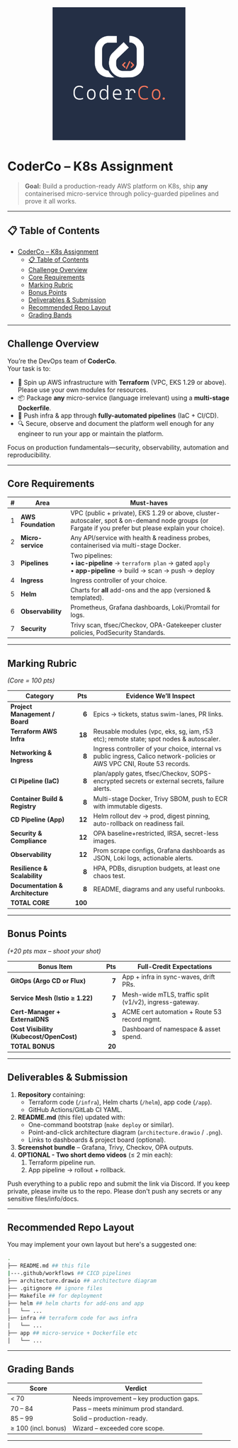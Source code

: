 <div align="center">
    <img src="./images/coderco.jpg" alt="CoderCo" width="300"/>
</div>

# CoderCo – K8s Assignment

> **Goal:** Build a production-ready AWS platform on K8s, ship **any** containerised micro-service through policy-guarded pipelines and prove it all works.

---

## 📋 Table of Contents
- [CoderCo – K8s Assignment](#coderco--k8s-assignment)
  - [📋 Table of Contents](#-table-of-contents)
  - [Challenge Overview](#challenge-overview)
  - [Core Requirements](#core-requirements)
  - [Marking Rubric](#marking-rubric)
  - [Bonus Points](#bonus-points)
  - [Deliverables \& Submission ](#deliverables--submission-)
  - [Recommended Repo Layout ](#recommended-repo-layout-)
  - [Grading Bands ](#grading-bands-)

---

## Challenge Overview
You’re the DevOps team of **CoderCo**.  
Your task is to:

* 🔧 Spin up AWS infrastructure with **Terraform** (VPC, EKS 1.29 or above). Please use your own modules for resources. 
* 📦 Package **any** micro-service (language irrelevant) using a **multi-stage Dockerfile**.  
* 🔄 Push infra & app through **fully-automated pipelines** (IaC + CI/CD).  
* 🔍 Secure, observe and document the platform well enough for any engineer to run your app or maintain the platform.

Focus on production fundamentals—security, observability, automation and reproducibility. 

---

## Core Requirements
| # | Area | Must-haves |
|---|------|------------|
| 1 | **AWS Foundation** | VPC (public + private), EKS 1.29 or above, cluster-autoscaler, spot & on-demand node groups (or Fargate if you prefer but please explain your choice). |
| 2 | **Micro-service** | Any API/service with health & readiness probes, containerised via multi-stage Docker. |
| 3 | **Pipelines** | Two pipelines:<br>• **iac-pipeline** → `terraform plan` → gated `apply`<br>• **app-pipeline** → build → scan → push → deploy |
| 4 | **Ingress** | Ingress controller of your choice. |
| 5 | **Helm** | Charts for **all** add-ons and the app (versioned & templated). |
| 6 | **Observability** | Prometheus, Grafana dashboards, Loki/Promtail for logs. |
| 7 | **Security** | Trivy scan, tfsec/Checkov, OPA-Gatekeeper cluster policies, PodSecurity Standards. |

---

## Marking Rubric  
*(Core = 100 pts)* <a name="marking-rubric"></a>

| Category | Pts | Evidence We’ll Inspect |
|----------|----:|------------------------|
| **Project Management / Board** | **6** | Epics → tickets, status swim-lanes, PR links. |
| **Terraform AWS Infra** | **18** | Reusable modules (vpc, eks, sg, iam, r53 etc); remote state; spot nodes & autoscaler. |
| **Networking & Ingress** | **8** | Ingress controller of your choice, internal vs public ingress, Calico network-policies or AWS VPC CNI, Route 53 records. |
| **CI Pipeline (IaC)** | **8** | plan/apply gates, tfsec/Checkov, SOPS-encrypted secrets or external secrets, failure alerts. |
| **Container Build & Registry** | **8** | Multi-stage Docker, Trivy SBOM, push to ECR with immutable digests. |
| **CD Pipeline (App)** | **12** | Helm rollout dev → prod, digest pinning, auto-rollback on readiness fail. |
| **Security & Compliance** | **12** | OPA baseline+restricted, IRSA, secret-less images. |
| **Observability** | **12** | Prom scrape configs, Grafana dashboards as JSON, Loki logs, actionable alerts. |
| **Resilience & Scalability** | **8** | HPA, PDBs, disruption budgets, at least one chaos test. |
| **Documentation & Architecture** | **8** | README, diagrams and any useful runbooks. |
| **TOTAL CORE** | **100** |  |

---

## Bonus Points

*(+20 pts max – shoot your shot)* <a name="bonus-opportunities"></a>

| Bonus Item | Pts | Full-Credit Expectations |
|------------|----:|--------------------------|
| **GitOps (Argo CD or Flux)** | **7** | App + infra in sync-waves, drift PRs. |
| **Service Mesh (Istio ≥ 1.22)** | **7** | Mesh-wide mTLS, traffic split (v1/v2), ingress-gateway. |
| **Cert-Manager + ExternalDNS** | **3** | ACME cert automation + Route 53 record mgmt. |
| **Cost Visibility (Kubecost/OpenCost)** | **3** | Dashboard of namespace & asset spend. |
| **TOTAL BONUS** | **20** |  |

---

## Deliverables & Submission <a name="deliverables--submission"></a>

1. **Repository** containing:  
   * Terraform code (`/infra`), Helm charts (`/helm`), app code (`/app`).  
   * GitHub Actions/GitLab CI YAML.  
2. **README.md** (this file) updated with:  
   * One-command bootstrap (`make deploy` or similar).  
   * Point-and-click architecture diagram (`architecture.drawio` / `.png`).  
   * Links to dashboards & project board (optional).  
3. **Screenshot bundle** – Grafana, Trivy, Checkov, OPA outputs.
4. **OPTIONAL - Two short demo videos** (≤ 2 min each):  
   1. Terraform pipeline run.  
   2. App pipeline → rollout + rollback.  

Push everything to a public repo and submit the link via Discord. If you keep private, please invite us to the repo. Please don't push any secrets or any sensitive files/info/docs. 

---

## Recommended Repo Layout <a name="recommended-repo-layout"></a>

You may implement your own layout but here's a suggested one:

```bash
.
├── README.md ## this file
|---.github/workflows ## CICD pipelines
├── architecture.drawio ## architecture diagram
├── .gitignore ## ignore files
├── Makefile ## for deployment
├── helm ## helm charts for add-ons and app
│   └── ...
├── infra ## terraform code for aws infra
│   └── ...
├── app ## micro-service + Dockerfile etc
│   └── ...
```

---

## Grading Bands <a name="grading-bands"></a>

| Score | Verdict |
|-------|---------|
| < 70  | Needs improvement – key production gaps. |
| 70 – 84 | Pass – meets minimum prod standard. |
| 85 – 99 | Solid – production-ready. |
| ≥ 100 (incl. bonus) | Wizard – exceeded core scope. |

---
